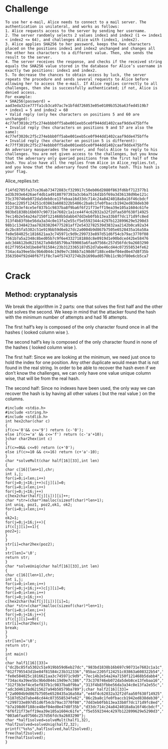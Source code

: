 # Challenge
```
To use her e-mail, Alice needs to connect to a mail server. The authentication is unilateral, and works as follows:
1. Alice requests access to the server by sending her username.
2. The server randomly selects 2 values index1 and index2 (1 <= index1 < index2 <= 64), and challenges Alice with (index1, index2).
3. Alice applies SHA256 to her password, keeps the hex characters placed on the positions index1 and index2 unchanged and changes all the other hex characters to a different value. Then, she sends the result to the server.
4. The server receives the response, and checks if the received string equals the SHA256 value stored in the database for Alice’s username in exactly two positions: index1 and index2.
5. To decrease the chances to obtain access by luck, the server repeats the procedure and sends several requests to Alice before allowing her to access the e-mail. If Alice replies correctly to all challenges, then she is successfully authenticated; if not, Alice is denied access.
For example:
• SHA256(password) = aad3eda32ce777fa1cb3ca97ac7e1bfdd726053e05e0109b3526a63fed4519b7
• index1 = 5 and index2 = 60
• Valid reply (only hex characters on positions 5 and 60 are unchanged):
4c77ef3010c2f5c274ebbb0ff5abe001eeb5ce0f944dd1402caaf9ddx475bffe
• Invalid reply (hex characters on positions 9 and 57 are also the same):
4c77ef3020c2f5c274ebbb0ff5abe001eeb5ce0f944dd1402caaf9dde475bffe
• Invalid reply (hex character on position 5 is different):
4c77ff3010c2f5c274ebbb0ff5abe001eeb5ce0f944dd1402caaf9ddx475bffe
An adversary masquerades the server, and fools Alice to reply to his challenges. You are not given access to the challenges, but you know that the adversary only queried positions from the first half of the hash. You also have all the replies from Alice in Alice_replies.txt, and you know that the adversary found the complete hash. This hash is your flag.
```
Alice_replies.txt:
```
f14fd2705fa37ce36ab73472883cf329917c50eb06d2080f863fd6bf712377b1
ad3b393e6426aef4db1a49180797393a3cb6a7516d1b5f69a3d36138d9be121c
73c370746eb072da5deb8ce13febaa16d33dc714c24a8424018a8a16f46cbdcf
05bac2205f124251c03863a608322b5486c2ba8c1fe0fbaccb1942ed838deb30
312f3b3ef4ce5ef837b1c9837ba8f9ba6f6f21f73eff19ea39e105a1604c61fe
983bd1838b16b697c90731e7602c1a1ce44f4c62032a32f2dfaa50f638f14925
7ec14b2e54a24a7150f121468b5dabb47dd3eb0fbb13ea33b8f7dc171d9fc8ed
313f4b83fbbe56da3a34c0e13fa2e55cf5e5592344c4297b122899629e5290d3
98b1c1348423aa782838204775281aff2e5432782539d3832aa2142b0ca92a34
dc2bc85fa5302c51e919bb59d6eb27dc2a0004b9d867b7505e6528435a16a58a
fe0e584025c1816621aa3c745971c9d9c299733e897d51d6f54cb79ac3770f08
7561b7a5a2348c8bed05b7c9f6e4332718188dc8e0919d1e90bdced42be58476
adc3d4612bd6215627a94b58579ba789003a6faa97566c257d56fdc9a2603290
012f795543d1be84f81584c23b3123365187d52d7abe46cd44c073558534fe62
734ac4a39ee5bc9b6d044c19d9e7c386b7a198d6f188ce48ef04ed0e47d8f35b
3563504f92d40f67f1f8c7a4f57437274b2b1690ad0570b11c9b3f80e6cb5ca7
```
# Crack
## Method: cryptanalysis

We break the algorithm in 2 parts: one that solves the first half and the other that solves the
second. We keep in mind that the attacker found the hash with the minimum number of attempts
and had 16 attempts.

The first half’s key is composed of the only character found once in all the hashes ( looked column
wise ).

The second half’s key is composed of the only character found in none of the hashes ( looked
column wise ).

The first half:
Since we are looking at the minimum, we need just once to hold the index for one position. Any
other duplicate would mean that is not found in the real string. In order to be able to recover the
hash even if we don’t know the challenges, we can only have one value unique column wise, that
will be from the real hash.

The second half:
Since no indexes have been used, the only way we can recover the hash is by having all other
values ( but the real value ) on the columns.

```
#include <stdio.h>
#include <string.h>
#include <stdlib.h>
int hex2char(char c)
{
if(c>='0'&& c<='9') return (c-'0');
else if(c>='a' && c<='f') return (c-'a'+10);
}char char2hex(int c)
{
if(c>=0&& c<=9) return (c+'0');
else if(c>=10 && c<=16) return (c+'a'-10);
}
char *solveMult(char half[16][33],int len)
{
char c[16][len+1],chr;
int i,j;
for(i=0;i<len;i++)
for(j=0;j<16;j++)c[j][i]=0;
for(i=0;i<len;i++)
for(j=0;j<16;j++)
c[hex2char(half[j][i])][i]++;
char *str=(char*)malloc(sizeof(char)*len+1);
int uniq, poz1, poz2,ok1, ok2;
for(i=0;i<len;i++)
{
ok2=1;
for(j=0;j<16;j++){
if(c[j][i]==1){
poz2=j;
}
}
str[i]=char2hex(poz2);
}
str[len]='\0';
return str;
}
char *solveUniq(char half[16][33],int len)
{
char c[16][len+1],chr;
int i,j;
for(i=0;i<len;i++)
for(j=0;j<16;j++)c[j][i]=0;
for(i=0;i<len;i++)
for(j=0;j<16;j++)
c[hex2char(half[j][i])][i]=1;
char *str=(char*)malloc(sizeof(char)*len+1);
for(i=0;i<len;i++)
for(j=0;j<16;j++){
if(c[j][i]==0){
str[i]=char2hex(j);
break;
}
}
str[len]='\0';
return str;
}
int main()
{
char half1[16][33]=
{"dc2bc85fa5302c51e919bb59d6eb27dc","983bd1838b16b697c90731e7602c1a1c","98b1c1348423aa782838204775281aff",
"012f795543d1be84f81584c23b312336","05bac2205f124251c03863a608322b54","f14fd2705fa37ce36ab73472883cf329",
"fe0e584025c1816621aa3c745971c9d9","7ec14b2e54a24a7150f121468b5dabb4","7561b7a5a2348c8bed05b7c9f6e43327",
"734ac4a39ee5bc9b6d044c19d9e7c386","73c370746eb072da5deb8ce13febaa16","3563504f92d40f67f1f8c7a4f5743727",
"312f3b3ef4ce5ef837b1c9837ba8f9ba","313f4b83fbbe56da3a34c0e13fa2e55c","ad3b393e6426aef4db1a49180797393a",
"adc3d4612bd6215627a94b58579ba789"};char half2[16][33]=
{"2a0004b9d867b7505e6528435a16a58a","e44f4c62032a32f2dfaa50f638f14925","2e5432782539d3832aa2142b0ca92a34",
"5187d52d7abe46cd44c073558534fe62","86c2ba8c1fe0fbaccb1942ed838deb30","917c50eb06d2080f863fd6bf712377b1",
"c299733e897d51d6f54cb79ac3770f08","7dd3eb0fbb13ea33b8f7dc171d9fc8ed","18188dc8e0919d1e90bdced42be58476",
"b7a198d6f188ce48ef04ed0e47d8f35b","d33dc714c24a8424018a8a16f46cbdcf","4b2b1690ad0570b11c9b3f80e6cb5ca7",
"6f6f21f73eff19ea39e105a1604c61fe","f5e5592344c4297b122899629e5290d3","3cb6a7516d1b5f69a3d36138d9be121c",
"003a6faa97566c257d56fdc9a2603290"};
char *half1solved=solveMult(half1,32), *half2solved=solveUniq(half2,32);
printf("%s%s",half1solved,half2solved);
free(half2solved);
free(half1solved);
}
```